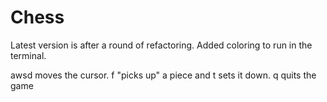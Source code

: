 Chess
=====

Latest version is after a round of refactoring. Added coloring to run in the terminal.

awsd moves the cursor.
f "picks up" a piece and t sets it down.
q quits the game
